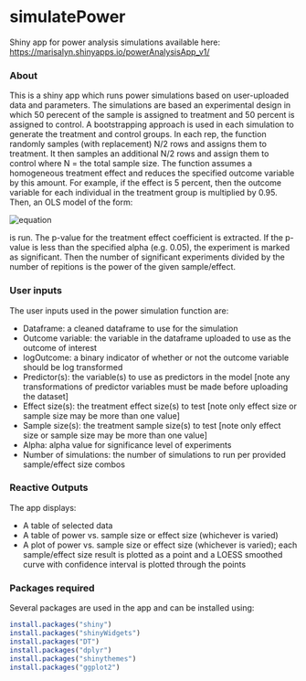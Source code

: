 # simulatePower
Shiny app for power analysis simulations available here: https://marisalyn.shinyapps.io/powerAnalysisApp_v1/ 

### About 
This is a shiny app which runs power simulations based on user-uploaded data and parameters. The simulations are based an experimental design in which 50 perecent of the sample is assigned to treatment and 50 percent is assigned to control. A bootstrapping approach is used in each simulation to generate the treatment and control groups. In each rep, the function randomly samples (with replacement) N/2 rows and assigns them to treatment. It then samples an additional N/2 rows and assign them to control where N = the total sample size. The function assumes a homogeneous treatment effect and reduces the specified outcome variable by this amount. For example, if the effect is 5 percent, then the outcome variable for each individual in the treatment group is multiplied by 0.95. Then, an OLS model of the form: 

![equation](http://www.sciweavers.org/upload/Tex2Img_1545699117/render.png)

is run. The p-value for the treatment effect coefficient is extracted. If the p-value is less than the specified alpha (e.g. 0.05), the experiment is marked as significant. Then the number of significant experiments divided by the number of repitions is the power of the given sample/effect. 

### User inputs  
The user inputs used in the power simulation function are: 

* Dataframe: a cleaned dataframe to use for the simulation
* Outcome variable: the variable in the dataframe uploaded to use as the outcome of interest
* logOutcome: a binary indicator of whether or not the outcome variable should be log transformed
* Predictor(s): the variable(s) to use as predictors in the model [note any transformations of predictor variables must be made before uploading the dataset]
* Effect size(s): the treatment effect size(s) to test [note only effect size or sample size may be more than one value]
* Sample size(s): the treatment sample size(s) to test [note only effect size or sample size may be more than one value]
* Alpha: alpha value for significance level of experiments
* Number of simulations: the number of simulations to run per provided sample/effect size combos

### Reactive Outputs
The app displays:

* A table of selected data
* A table of power vs. sample size or effect size (whichever is varied)
* A plot of power vs. sample size or effect size (whichever is varied); each sample/effect size result is plotted as a point and a LOESS smoothed curve with confidence interval is plotted through the points


### Packages required
Several packages are used in the app and can be installed using:
```R
install.packages("shiny")
install.packages("shinyWidgets")
install.packages("DT")
install.packages("dplyr")
install.packages("shinythemes")
install.packages("ggplot2")
```
